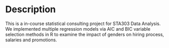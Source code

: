 # Description
This is a in-course statistical consulting project for STA303 Data Analysis. We implemented multiple regression models via AIC and BIC variable selection methods in R to examine the impact of genders on
hiring process, salaries and promotions.
